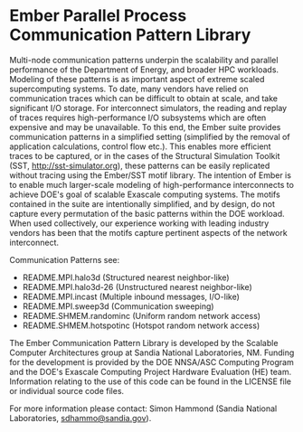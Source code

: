 # Ember Parallel Process Communication Pattern Library

Multi-node communication patterns underpin the scalability and parallel
performance of the Department of Energy, and broader HPC workloads.
Modeling of these patterns is as important aspect of extreme scaled
supercomputing systems. To date, many vendors have relied on
communication traces which can be difficult to obtain at scale, and take
significant I/O storage. For interconnect simulators, the reading and
replay of traces requires high-performance I/O subsystems which are
often expensive and may be unavailable. To this end, the Ember suite
provides communication patterns in a simplified setting (simplified by
the removal of application calculations, control flow etc.). This
enables more efficient traces to be captured, or in the cases of the
Structural Simulation Toolkit (SST, http://sst-simulator.org),
these patterns can be easily
replicated without tracing using the Ember/SST motif library. The
intention of Ember is to enable much larger-scale modeling of
high-performance interconnects to achieve DOE's goal of scalable
Exascale computing systems. The motifs contained in the suite are
intentionally simplified, and by design, do not capture every
permutation of the basic patterns within the DOE workload. When used
collectively, our experience working with leading industry vendors has
been that the motifs capture pertinent aspects of the network
interconnect.

Communication Patterns see:

* README.MPI.halo3d (Structured nearest neighbor-like)
* README.MPI.halo3d-26 (Unstructured nearest neighbor-like)
* README.MPI.incast (Multiple inbound messages, I/O-like)
* README.MPI.sweep3d (Communication sweeping)
* README.SHMEM.randominc (Uniform random network access)
* README.SHMEM.hotspotinc (Hotspot random network access)

The Ember Communication Pattern Library is developed by the Scalable
Computer Architectures group at Sandia National Laboratories, NM.
Funding for the development is provided by the DOE NNSA/ASC Computing
Program and the DOE's Exascale Computing Project Hardware Evaluation
(HE) team. Information relating to the use of this code can be found in
the LICENSE file or individual source code files.

For more information please contact: Simon Hammond (Sandia National
Laboratories, sdhammo@sandia.gov).
